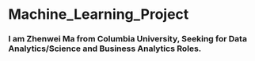 # Machine_Learning_Project
 
### I am Zhenwei Ma from Columbia University, Seeking for Data Analytics/Science and Business Analytics Roles.

